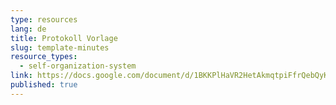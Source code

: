 ```yaml
---
type: resources
lang: de
title: Protokoll Vorlage
slug: template-minutes
resource_types:
  - self-organization-system
link: https://docs.google.com/document/d/1BKKPlHaVR2HetAkmqtpiFfrQebQyKr6x90xLxEpf_Lk/edit?usp=sharing
published: true
---
```

